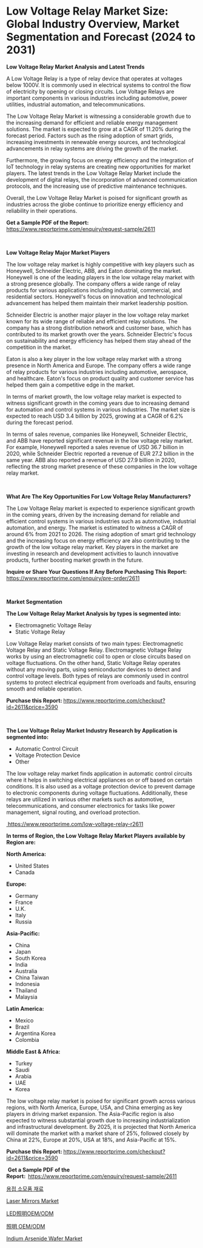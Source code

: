 <p><h1>Low Voltage Relay Market Size: Global Industry Overview, Market Segmentation and Forecast (2024 to 2031)</h1></p><p><strong>Low Voltage Relay Market Analysis and Latest Trends</strong></p>
<p><p>A Low Voltage Relay is a type of relay device that operates at voltages below 1000V. It is commonly used in electrical systems to control the flow of electricity by opening or closing circuits. Low Voltage Relays are important components in various industries including automotive, power utilities, industrial automation, and telecommunications.</p><p>The Low Voltage Relay Market is witnessing a considerable growth due to the increasing demand for efficient and reliable energy management solutions. The market is expected to grow at a CAGR of 11.20% during the forecast period. Factors such as the rising adoption of smart grids, increasing investments in renewable energy sources, and technological advancements in relay systems are driving the growth of the market.</p><p>Furthermore, the growing focus on energy efficiency and the integration of IoT technology in relay systems are creating new opportunities for market players. The latest trends in the Low Voltage Relay Market include the development of digital relays, the incorporation of advanced communication protocols, and the increasing use of predictive maintenance techniques.</p><p>Overall, the Low Voltage Relay Market is poised for significant growth as industries across the globe continue to prioritize energy efficiency and reliability in their operations.</p></p>
<p><strong>Get a Sample PDF of the Report:&nbsp;</strong> <a href="https://www.reportprime.com/enquiry/request-sample/2611">https://www.reportprime.com/enquiry/request-sample/2611</a></p>
<p>&nbsp;</p>
<p><strong>Low Voltage Relay Major Market Players</strong></p>
<p><p>The low voltage relay market is highly competitive with key players such as Honeywell, Schneider Electric, ABB, and Eaton dominating the market. Honeywell is one of the leading players in the low voltage relay market with a strong presence globally. The company offers a wide range of relay products for various applications including industrial, commercial, and residential sectors. Honeywell's focus on innovation and technological advancement has helped them maintain their market leadership position.</p><p>Schneider Electric is another major player in the low voltage relay market known for its wide range of reliable and efficient relay solutions. The company has a strong distribution network and customer base, which has contributed to its market growth over the years. Schneider Electric's focus on sustainability and energy efficiency has helped them stay ahead of the competition in the market.</p><p>Eaton is also a key player in the low voltage relay market with a strong presence in North America and Europe. The company offers a wide range of relay products for various industries including automotive, aerospace, and healthcare. Eaton's focus on product quality and customer service has helped them gain a competitive edge in the market.</p><p>In terms of market growth, the low voltage relay market is expected to witness significant growth in the coming years due to increasing demand for automation and control systems in various industries. The market size is expected to reach USD 3.4 billion by 2025, growing at a CAGR of 6.2% during the forecast period.</p><p>In terms of sales revenue, companies like Honeywell, Schneider Electric, and ABB have reported significant revenue in the low voltage relay market. For example, Honeywell reported a sales revenue of USD 36.7 billion in 2020, while Schneider Electric reported a revenue of EUR 27.2 billion in the same year. ABB also reported a revenue of USD 27.9 billion in 2020, reflecting the strong market presence of these companies in the low voltage relay market.</p></p>
<p>&nbsp;</p>
<p><strong>What Are The Key Opportunities For Low Voltage Relay Manufacturers?</strong></p>
<p><p>The Low Voltage Relay market is expected to experience significant growth in the coming years, driven by the increasing demand for reliable and efficient control systems in various industries such as automotive, industrial automation, and energy. The market is estimated to witness a CAGR of around 6% from 2021 to 2026. The rising adoption of smart grid technology and the increasing focus on energy efficiency are also contributing to the growth of the low voltage relay market. Key players in the market are investing in research and development activities to launch innovative products, further boosting market growth in the future.</p></p>
<p><strong>Inquire or Share Your Questions If Any Before Purchasing This Report:</strong> <a href="https://www.reportprime.com/enquiry/pre-order/2611">https://www.reportprime.com/enquiry/pre-order/2611</a></p>
<p>&nbsp;</p>
<p><strong>Market Segmentation</strong></p>
<p><strong>The Low Voltage Relay Market Analysis by types is segmented into:</strong></p>
<p><ul><li>Electromagnetic Voltage Relay</li><li>Static Voltage Relay</li></ul></p>
<p><p>Low Voltage Relay market consists of two main types: Electromagnetic Voltage Relay and Static Voltage Relay. Electromagnetic Voltage Relay works by using an electromagnetic coil to open or close circuits based on voltage fluctuations. On the other hand, Static Voltage Relay operates without any moving parts, using semiconductor devices to detect and control voltage levels. Both types of relays are commonly used in control systems to protect electrical equipment from overloads and faults, ensuring smooth and reliable operation.</p></p>
<p><strong>Purchase this Report:&nbsp;</strong><a href="https://www.reportprime.com/checkout?id=2611&price=3590">https://www.reportprime.com/checkout?id=2611&price=3590</a></p>
<p>&nbsp;</p>
<p><strong>The Low Voltage Relay Market Industry Research by Application is segmented into:</strong></p>
<p><ul><li>Automatic Control Circuit</li><li>Voltage Protection Device</li><li>Other</li></ul></p>
<p><p>The low voltage relay market finds application in automatic control circuits where it helps in switching electrical appliances on or off based on certain conditions. It is also used as a voltage protection device to prevent damage to electronic components during voltage fluctuations. Additionally, these relays are utilized in various other markets such as automotive, telecommunications, and consumer electronics for tasks like power management, signal routing, and overload protection.</p></p>
<p><a href="https://www.reportprime.com/low-voltage-relay-r2611">&nbsp;https://www.reportprime.com/low-voltage-relay-r2611</a></p>
<p><strong>In terms of Region, the Low Voltage Relay Market Players available by Region are:</strong></p>
<p>
    <p> <strong> North America: </strong>
        <ul>
            <li>United States</li>
            <li>Canada</li>
        </ul>
        </p> 
    <p> <strong> Europe: </strong>
        <ul>
            <li>Germany</li>
            <li>France</li>
            <li>U.K.</li>
            <li>Italy</li>
            <li>Russia</li>
        </ul>
        </p> 
    <p> <strong> Asia-Pacific: </strong>
        <ul>
            <li>China</li>
            <li>Japan</li>
            <li>South Korea</li>
            <li>India</li>
            <li>Australia</li>
            <li>China Taiwan</li>
            <li>Indonesia</li>
            <li>Thailand</li>
            <li>Malaysia</li>
        </ul>
        </p> 
    <p> <strong> Latin America: </strong>
        <ul>
            <li>Mexico</li>
            <li>Brazil</li>
            <li>Argentina Korea</li>
            <li>Colombia</li>
        </ul>
        </p> 
    <p> <strong> Middle East & Africa: </strong>
        <ul>
            <li>Turkey</li>
            <li>Saudi</li>
            <li>Arabia</li>
            <li>UAE</li>
            <li>Korea</li>
        </ul>
    </p>
    </p>
<p><p>The low voltage relay market is poised for significant growth across various regions, with North America, Europe, USA, and China emerging as key players in driving market expansion. The Asia-Pacific region is also expected to witness substantial growth due to increasing industrialization and infrastructural development. By 2025, it is projected that North America will dominate the market with a market share of 25%, followed closely by China at 22%, Europe at 20%, USA at 18%, and Asia-Pacific at 15%.</p></p>
<p><strong>Purchase this Report: </strong><a href="https://www.reportprime.com/checkout?id=2611&price=3590">https://www.reportprime.com/checkout?id=2611&price=3590</a></p>
<p>&nbsp;<strong>Get a Sample PDF of the Report:&nbsp;&nbsp;</strong><a href="https://www.reportprime.com/enquiry/request-sample/2611">https://www.reportprime.com/enquiry/request-sample/2611</a></p>
<p><strong></strong></p>
<p><p><a href="https://github.com/tasfiyaj85/Market-Research-Report-List-2/blob/main/7409878103047.md">용접 소모품 재료</a></p><p><a href="https://github.com/derrinmiltonellis35gcl/Market-Research-Report-List-4/blob/main/laser-mirrors-market.md">Laser Mirrors Market</a></p><p><a href="https://github.com/AhmadMann1950/Market-Research-Report-List-2/blob/main/276001682888.md">LED照明OEM/ODM</a></p><p><a href="https://github.com/Alenaieme/Market-Research-Report-List-3/blob/main/325587982887.md">照明 OEM/ODM</a></p><p><a href="https://github.com/Sherrillcrooksxa8i18ucf2m/Market-Research-Report-List-3/blob/main/indium-arsenide-wafer-market.md">Indium Arsenide Wafer Market</a></p></p>